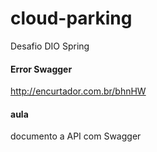 # cloud-parking
Desafio DIO Spring

#### Error Swagger
http://encurtador.com.br/bhnHW

#### aula
documento a API com Swagger
